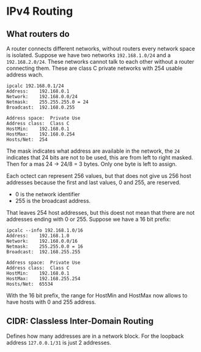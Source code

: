 # IPv4 Routing


## What routers do

A router connects different networks, without routers every network space is
isolated. Suppose we have two networks `192.168.1.0/24` and a `192.168.2.0/24`.
These networks cannot talk to each other without a router connecting them. These
are class C private networks with 254 usable address wach.

```
ipcalc 192.168.0.1/24
Address:	192.168.0.1
Network:	192.168.0.0/24
Netmask:	255.255.255.0 = 24
Broadcast:	192.168.0.255

Address space:	Private Use
Address class:	Class C
HostMin:	192.168.0.1
HostMax:	192.168.0.254
Hosts/Net:	254
```

The mask indicates what address are available in the network, the `24` indicates
that 24 bits are not to be used, this are from left to right masked. Then for a
mas 24 -> 24/8 = 3 bytes. Only one byte is left to assign.

Each octect can represent 256 values, but that does not give us 256 host
addresses because the first and last values, 0 and 255, are reserved.
- 0 is the network identifier
- 255 is the broadcast address.

That leaves 254 host addresses, but this doest not mean that there are not
addresses ending with 0 or 255. Suppose we have a 16 bit prefix:

```
ipcalc --info 192.168.1.0/16
Address:	192.168.1.0
Network:	192.168.0.0/16
Netmask:	255.255.0.0 = 16
Broadcast:	192.168.255.255

Address space:	Private Use
Address class:	Class C
HostMin:	192.168.0.1
HostMax:	192.168.255.254
Hosts/Net:	65534
```

With the 16 bit prefix, the range for HostMin and HostMax now allows to have
hosts with 0 and 255 address.


## CIDR: Classless Inter-Domain Routing

Defines how many addresses are in a network block. For the loopback address
`127.0.0.1/31` is just 2 addresses.
